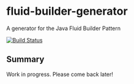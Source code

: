 # fluid-builder-generator
A generator for the Java Fluid Builder Pattern

[![Build Status](https://travis-ci.org/bvkatwijk/fluid-builder-generator.svg?branch=master)](https://travis-ci.org/bvkatwijk/fluid-builder-generator)

## Summary
Work in progress. Please come back later!
